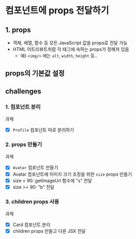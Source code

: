 # 컴포넌트에 props 전달하기

## 1. props
- 객체, 배열, 함수 등 모든 JavaScript 값을 props로 전달 가능
- HTML 어트리뷰트처럼 각 태그에 속하는 props가 정해져 있음
  - 예) `<img/>` 에는 `alt`, `width`, `height` 등..

## props의 기본값 설정


## challenges
### 1. 컴포넌트 분리
과제
- [x] `Profile` 컴포넌트 따로 분리하기

### 2. props 만들기
과제
- [x] `Avatar` 컴포넌트 만들기
- [x] Avatar 컴포넌트에 이미지 크기 조정을 위한 `size` props 만들기
- [x] size < 90: getImageUrl 함수에 "s" 전달
- [x] size >= 90: "b" 전달

### 3. children props 사용
과제
- [x] Card 컴포넌트 분리
- [x] children props 만들고 다른 JSX 전달
